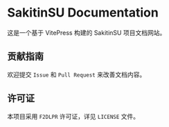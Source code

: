 # SakitinSU Documentation

这是一个基于 VitePress 构建的 SakitinSU 项目文档网站。

## 贡献指南

欢迎提交 `Issue` 和 `Pull Request` 来改善文档内容。

## 许可证

本项目采用 `F2DLPR` 许可证，详见 `LICENSE` 文件。
